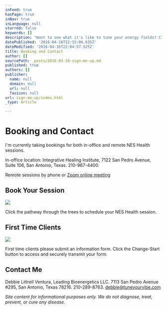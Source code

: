 ```yaml
---
inFeed: true
hasPage: true
inNav: true
inLanguage: null
starred: false
keywords: []
description: "Want to see what it's like to tune your energy fields? Click Change-Start to submit your information."
datePublished: '2016-04-16T22:15:06.635Z'
dateModified: '2016-04-16T22:04:57.525Z'
title: Booking and Contact
author: []
sourcePath: _posts/2016-03-10-sign-me-up.md
published: true
authors: []
publisher:
  name: null
  domain: null
  url: null
  favicon: null
url: sign-me-up/index.html
_type: Article

---
```

# Booking and Contact

I'm currently taking bookings for both in-office and remote NES Health sessions.

In-office location: Integrative Healing Institute, 7122 San Pedro Avenue, Suite 106, San Antonio, Texas. 210-967-4400\.

Remote sessions by phone or [Zoom online meeting][0]

## Book Your Session
![](https://s3-us-west-2.amazonaws.com/the-grid-img/p/05e90edcaeeba6b3dfc531b9dbd0079f45e08218.png)

Click the pathway through the trees to schedule your NES Health session.

## First Time Clients
![](https://the-grid-user-content.s3-us-west-2.amazonaws.com/ed1c3493-1f4d-463c-99b4-36dda011cd8d.jpg)

First time clients please submit an information form. Click the Change-Start button to access and securely transmit your form.

## Contact Me

Debbie Littrell Ventura, Leading Bioenergetics LLC. 7113 San Pedro Avenue \#295, San Antonio, Texas 78216\. 210-289-8763\. debbie@tuneyourvibe.com

_Site content for informational purposes only. We do not diagnose, treat, prevent, or cure any disease._

[0]: https://zoom.us/j/7196441177